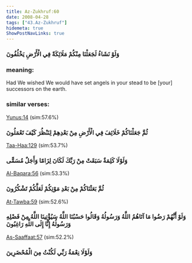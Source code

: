 ```yaml
---
title: Az-Zukhruf:60
date: 2008-04-28
tags: ["43.Az-Zukhruf"]
hidemeta: true 
ShowPostNavLinks: true 
---
```

### وَلَوْ نَشَاءُ لَجَعَلْنَا مِنْكُمْ مَلَائِكَةً فِي الْأَرْضِ يَخْلُفُونَ
### meaning: 
Had We wished We would have set angels in your stead to be [your] successors on the earth.
### similar verses: 

[Yunus:14](/10/14) (sim:57.6%)

### ثُمَّ جَعَلْنَاكُمْ خَلَائِفَ فِي الْأَرْضِ مِنْ بَعْدِهِمْ لِنَنْظُرَ كَيْفَ تَعْمَلُونَ

[Taa-Haa:129](/20/129) (sim:53.7%)

### وَلَوْلَا كَلِمَةٌ سَبَقَتْ مِنْ رَبِّكَ لَكَانَ لِزَامًا وَأَجَلٌ مُسَمًّى

[Al-Baqara:56](/2/56) (sim:53.3%)

### ثُمَّ بَعَثْنَاكُمْ مِنْ بَعْدِ مَوْتِكُمْ لَعَلَّكُمْ تَشْكُرُونَ

[At-Tawba:59](/9/59) (sim:52.6%)

### وَلَوْ أَنَّهُمْ رَضُوا مَا آتَاهُمُ اللَّهُ وَرَسُولُهُ وَقَالُوا حَسْبُنَا اللَّهُ سَيُؤْتِينَا اللَّهُ مِنْ فَضْلِهِ وَرَسُولُهُ إِنَّا إِلَى اللَّهِ رَاغِبُونَ

[As-Saaffaat:57](/37/57) (sim:52.2%)

### وَلَوْلَا نِعْمَةُ رَبِّي لَكُنْتُ مِنَ الْمُحْضَرِينَ
